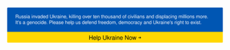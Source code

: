 [![Stand With Ukraine](https://raw.githubusercontent.com/vshymanskyy/StandWithUkraine/main/banner2-direct.svg)](https://vshymanskyy.github.io/StandWithUkraine)

<!-- ![Github stats](https://github-readme-stats.vercel.app/api?username=Frank-vdm)

![ReadMe Card](https://github-readme-stats.vercel.app/api/pin/?username=Frank-vdm&repo=react-native-iothub-device) -->
